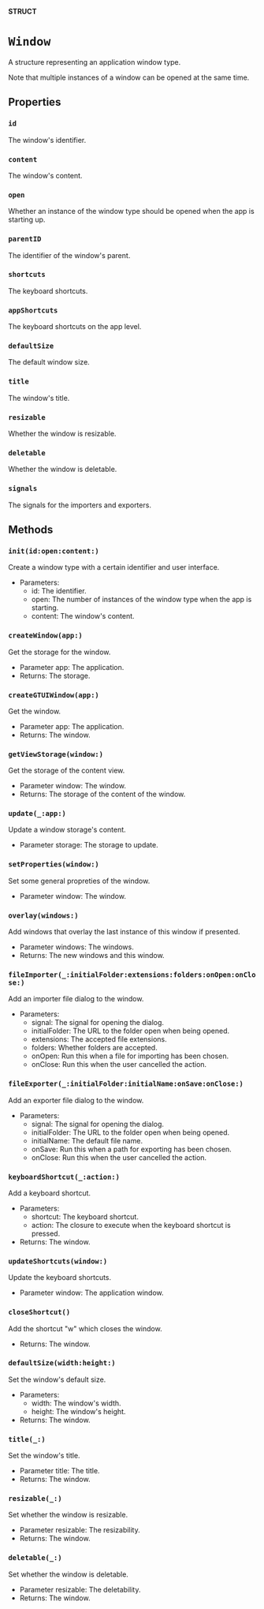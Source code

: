 **STRUCT**

# `Window`

A structure representing an application window type.

Note that multiple instances of a window can be opened at the same time.

## Properties
### `id`

The window's identifier.

### `content`

The window's content.

### `open`

Whether an instance of the window type should be opened when the app is starting up.

### `parentID`

The identifier of the window's parent.

### `shortcuts`

The keyboard shortcuts.

### `appShortcuts`

The keyboard shortcuts on the app level.

### `defaultSize`

The default window size.

### `title`

The window's title.

### `resizable`

Whether the window is resizable.

### `deletable`

Whether the window is deletable.

### `signals`

The signals for the importers and exporters.

## Methods
### `init(id:open:content:)`

Create a window type with a certain identifier and user interface.
- Parameters:
  - id: The identifier.
  - open: The number of instances of the window type when the app is starting.
  - content: The window's content.

### `createWindow(app:)`

Get the storage for the window.
- Parameter app: The application.
- Returns: The storage.

### `createGTUIWindow(app:)`

Get the window.
- Parameter app: The application.
- Returns: The window.

### `getViewStorage(window:)`

Get the storage of the content view.
- Parameter window: The window.
- Returns: The storage of the content of the window.

### `update(_:app:)`

Update a window storage's content.
- Parameter storage: The storage to update.

### `setProperties(window:)`

Set some general propreties of the window.
- Parameter window: The window.

### `overlay(windows:)`

Add windows that overlay the last instance of this window if presented.
- Parameter windows: The windows.
- Returns: The new windows and this window.

### `fileImporter(_:initialFolder:extensions:folders:onOpen:onClose:)`

Add an importer file dialog to the window.
- Parameters:
    - signal: The signal for opening the dialog.
    - initialFolder: The URL to the folder open when being opened.
    - extensions: The accepted file extensions.
    - folders: Whether folders are accepted.
    - onOpen: Run this when a file for importing has been chosen.
    - onClose: Run this when the user cancelled the action.

### `fileExporter(_:initialFolder:initialName:onSave:onClose:)`

Add an exporter file dialog to the window.
- Parameters:
    - signal: The signal for opening the dialog.
    - initialFolder: The URL to the folder open when being opened.
    - initialName: The default file name.
    - onSave: Run this when a path for exporting has been chosen.
    - onClose: Run this when the user cancelled the action.

### `keyboardShortcut(_:action:)`

Add a keyboard shortcut.
- Parameters:
    - shortcut: The keyboard shortcut.
    - action: The closure to execute when the keyboard shortcut is pressed.
- Returns: The window.

### `updateShortcuts(window:)`

Update the keyboard shortcuts.
- Parameter window: The application window.

### `closeShortcut()`

Add the shortcut "<Ctrl>w" which closes the window.
- Returns: The window.

### `defaultSize(width:height:)`

Set the window's default size.
- Parameters:
    - width: The window's width.
    - height: The window's height.
- Returns: The window.

### `title(_:)`

Set the window's title.
- Parameter title: The title.
- Returns: The window.

### `resizable(_:)`

Set whether the window is resizable.
- Parameter resizable: The resizability.
- Returns: The window.

### `deletable(_:)`

Set whether the window is deletable.
- Parameter resizable: The deletability.
- Returns: The window.
